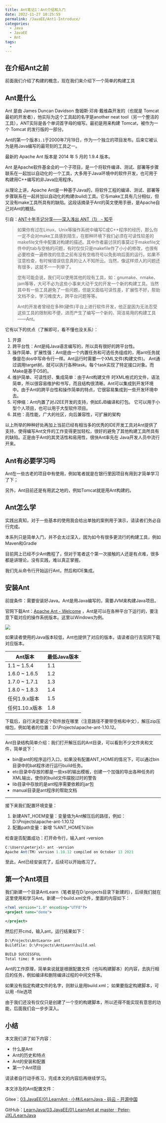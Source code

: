 ```yaml
---
title: Ant笔记1：Ant介绍和入门
date: 2022-11-27 10:25:55
permalink: /JavaEE/Ant1-Introduce/
categories:
  - Java
  - JavaEE
  - Ant
tags:
  - 
---
```

## 在介绍Ant之前

前面我们介绍了构建的概念，现在我们来介绍下一个简单的构建工具

## Ant是什么

Ant 是由 James Duncan Davidson 詹姆斯·邓肯·戴维森开发的（也就是 Tomcat 最初的开发者），他实际为这个工具起的名字是another neat tool（另一个整洁的工具），ANT实际是各个单词首字母的缩写。最初是用来构建 Tomcat，被作为一个 Tomcat 的发行版的一部分。

Ant的第一个版本`1.1`于2000年7月19日，作为一个独立的项目发布。后来它被认为是用Java编写的最苛刻的工具之一。

最新的 Apache Ant 版本是 2014 年 5 月的 1.9.4 版本。

Ant 是Apache软件基金会的一个子项目，是一个将软件编译、测试、部署等步骤联系在一起加以自动化的一个工具，大多用于Java环境中的软件开发，也可用于构建用C++编写的非Java应用程序。

从理论上讲，Apache Ant是一种基于Java的，将软件工程的编译、测试、部署等步骤联系在一起并加以自动化的构建(build)工具。它与make工具有几分相似，但又没有make工具所具有的缺陷。这段话摘录于Ant的英文使用手册，是Apache自己对Ant的概括。

引自：[ANT十年手记分享——深入浅出 ANT（1） - 知乎](https://zhuanlan.zhihu.com/p/23771386)

> 如果你有过在Linux、Unix等操作系统中编写C或C++程序的经历，那么你一定不会对make工具感到陌生，在那种环境下我们必须在可读性较差的makefile文件中配置对构建的描述。其中作者最讨厌的事莫过于makefile文件中的tab与空格的问题，有时仅仅只是makefile作了小小的修改，也很有必要检查一遍修改的信息之前有没有空格符号以免影响后面的运行。如果不注意检查，有时候错误信息真的让人不知所云。当然，像这样烦人的问题还有很多，这就不一一列举了。
>
> 您有可能会说，我们可以使用其他的现有工具，如：gnumake、nmake、jam等等，大可不必为这些小事来大动干戈的开发一个新的构建工具。当然其中有一些工具避免了一些问题，但是又面临可读性差，扩展性不好，帮助文档不全，学习难度大，跨平台问题等等。
>
> Ant的开发者曾经在多种(硬件)平台上进行软件开发，他正是因为无法忍受这些工具的限制和不便，进而产生了编写一个新的、简洁易用的构建工具——Ant。
>

它有以下的优点（了解即可，看不懂也没关系）：

1. 开源
2. 跨平台性：Ant是纯Java语言编写的，所以具有很好的跨平台性。
3. 操作简单、扩展性强：Ant是由一个内置任务和可选任务组成的，用ant任务就像是在dos中写命令行一样。Ant运行时需要一个XML文件(构建文件)。 Ant通过调用target树，就可以执行各种task。每个task实现了特定接口对象。而Make是基于OS的。
4. 维护简单、可读性好、集成简单：由于Ant构建文件 时XML格式的文件，语法简单，所以很容易维护和书写，而且结构很清晰。Ant可以集成到开发环境中。由于Ant的跨平台性和操作简单的特点，它很容易集成到一些开发环境中去。
5. 可伸缩：Ant内置了对J2EE开发的支持，例如EJB编译和打包。 它可以用于小型个人项目，也可以用于大型软件项目。
6. 其他：高性能，广大的社区，向后兼容性，可扩展的架构

以上所举的种种好处再加上当前已经有相当多的优秀的IDE开发工具对Ant提供了支持，使得编写Ant文件的工作变得更加轻松，很好的避免了其他构建工具所具有的缺陷。正是由于Ant的其灵活性和易用性，很快Ant率先在 Java开发人员中流行开来。

## Ant有必要学习吗

Ant在一些古老的项目中有使用，例如笔者就是在银行里因项目有用到才简单学习了下；

另外，Ant目前还是有用武之地的，例如Tomcat就是用Ant构建的。

## Ant怎么学

实践出真知，对于一些基本的使用我会给出单独的案例用于演示，请读者们务必自行完成。

本系列只是简单入门，并不会太过深入，因为如今有很多更流行的构建工具，例如Maven和Gradle

目前网上已经不少Ant教程了，但对于笔者这个第一次接触的人还是有点难，很多都是讲理论，没有实践，难以真正掌握。

我们先从命令行开始运行Ant，然后和IDE集成。

## 安装Ant

前提条件：需要安装好Java。Ant是用Java编写的，需要JVM来构建Java项目。

官网下载Ant：[Apache Ant - Welcome](https://ant.apache.org/) ，Ant是可以在各种平台下运行的，要注意下载对应的操作系统版本。这里以Windows为例。

![](assets/image-20221123101855-nxalj0y.png)

如果读者使用的Java版本较低，Ant也提供了对应的版本，请读者自行去官网下载对应版本。

| Ant版本        | 最低Java版本 |
| -------------- | ------------ |
| 1.1 ~ 1.5.4    | 1.1          |
| 1.6.0 ~ 1.6.5  | 1.2          |
| 1.7.0 ~ 1.7.1  | 1.3          |
| 1.8.0 ~ 1.8.3  | 1.4          |
| 任何1.9.x版本  | 1.5          |
| 任何1.10.x版本 | 1.8          |

下载后，自行决定要这个软件放在哪里（注意路径不要带空格和中文），解压zip压缩包，例如笔者的位置：D:\Projects\apache-ant-1.10.12。

---

Ant目录结构简单介绍：我们打开解压后的Ant目录，可以看到不少文件夹和文件，简单说下：

* bin是ant的程序运行入口，如果没有配置ANT_HOME的情况下，可以通过bin目录中的bat程序进行运行build任务。
* etc目录中存放的都是一些xsl的输出模板，创建一个加强的导出各种任务的XML输出，使你的build文件摆脱过时的警告
* lib目录中存放的是ant程序需要依赖的jar包
* manual目录是ant程序的帮助文档

---

接下来我们配置环境变量：

1. 新建ANT_HOEM变量：变量值为Ant解压后的路径，例如：  D:\Projects\apache-ant-1.10.12
2. 配置path变量：新增  %ANT_HOME%\bin

检查是否配置成功：打开命令行，输入ant -version

```java
C:\Users\peterjxl> ant -version
Apache Ant(TM) version 1.10.12 compiled on October 13 2021
```

至此，Ant已经安装完了，后续可以开始练习了。

## 第一个Ant项目

我们新建一个目录AntLearn（笔者是在D:\projects目录下新建的），后续我们就在这里使用和学习Ant。新建一个build.xml文件，里面的内容如下：

```xml
<?xml version="1.0" encoding="UTF8"?>
<project name="demo">

</project>
```

然后打开cmd，输入ant，运行结果如下：

```xml
D:\Projects\AntLearn> ant
Buildfile: D:\Projects\AntLearn\build.xml

BUILD SUCCESSFUL
Total time: 0 seconds
```

Ant的工作原理，简单来说就是根据配置文件（也叫构建脚本）的内容，去执行相应的任务，例如编译和删除编译过程的中间文件等。

如果没有指定构建文件的名字，则默认是用build.xml； 如果要指定构建脚本，可以用 -file选项

由于我们还没有仅仅只是创建了一个空的构建脚本，所以还得不能实现有意思的功能，后面我们会一步步深入。

## 小结

本文我们讲了如下内容：

* 什么是Ant
* Ant的历史和特点
* Ant的安装和配置
* 第一个Ant项目

请读者自行动手练习，完成本文的内容后再继续学习。

本文涉及的Ant配置文件：

Gitee：[03.JavaEE/01.LearnAnt · 小林/LearnJava - 码云 - 开源中国](https://gitee.com/peterjxl/LearnJava/tree/master/03.JavaEE/01.LearnAnt)

GitHub：[LearnJava/03.JavaEE/01.LearnAnt at master · Peter-JXL/LearnJava](https://github.com/Peter-JXL/LearnJava/tree/master/03.JavaEE/01.LearnAnt)